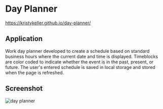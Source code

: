 # Day Planner
https://kristykeller.github.io/day-planner/

## Application 
Work day planner developed to create a schedule based on standard business hours where the current date and time is displayed. Timeblocks are color coded to indicate whether the event is in the past, present, or future. The user's entered schedule is saved in local storage and stored when the page is refreshed. 

## Screenshot
![day planner](https://media.giphy.com/media/IzQOg5GVnGEe7ON0PY/giphy.gif)
